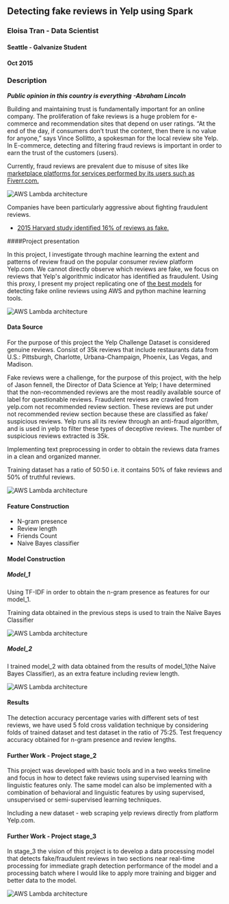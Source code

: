 

## Detecting fake reviews in Yelp using Spark 

### Eloisa Tran - Data Scientist

#### Seattle - Galvanize Student
#### Oct 2015

### Description

***Public opinion in this country is everything***
***-Abraham Lincoln***

Building and maintaining trust is fundamentally important for an online company. The proliferation of fake reviews is a huge problem for e-commerce and recommendation sites that depend on user ratings. “At the end of the day, if consumers don’t trust the content, then there is no value for anyone,” says Vince Sollitto, a spokesman for the local review site Yelp. In E-commerce, detecting and filtering fraud reviews is important in order to earn the trust of the customers (users).

Currently, fraud reviews are prevalent due to misuse of sites like [marketplace platforms for services performed by its users such as Fiverr.com.](http://www.geekwire.com/2015/after-conducting-undercover-sting-amazon-files-suit-against-1000-fiverr-users-over-fake-product-reviews/)

![AWS Lambda architecture](https://s3-us-west-2.amazonaws.com/fake-reviews-project/fake_reviews_fiver.png)

Companies have been particularly aggressive about fighting fraudulent reviews.

* [2015 Harvard study identified 16% of reviews as fake.](http://officialblog.yelp.com/2013/09/fake-reviews-on-yelp-dont-worry-weve-got-your-back.html)


####Project presentation

In this project, I investigate through machine learning the extent and patterns of review fraud on the popular consumer review platform Yelp.com. We cannot directly observe which reviews are fake, we focus on reviews that Yelp's algorithmic indicator has identified as fraudulent.  Using this proxy, I present my project replicating one of [the best models](http://www.bloomberg.com/bw/magazine/a-lie-detector-test-for-online-reviewers-09292011.html) for detecting fake online reviews using AWS and python machine learning tools.


![AWS Lambda architecture](https://s3-us-west-2.amazonaws.com/fake-reviews-project/01_project_presentation.png)
 
 
#### Data Source
 
For the purpose of this project the Yelp Challenge Dataset is considered genuine reviews. Consist of 35k reviews that include restaurants data from U.S.: Pittsburgh, Charlotte, Urbana-Champaign, Phoenix, Las Vegas, and Madison.

Fake reviews were a challenge, for the purpose of this project, with the help of Jason fennell, the Director of Data Science at Yelp; I have determined that the non-recommended reviews are the most readily available source of label for questionable reviews. Fraudulent reviews are crawled from yelp.com not recommended review section.  These reviews are put under not recommended review section because these are classified as fake/ suspicious reviews. Yelp runs all its review through an anti-fraud algorithm, and is used in yelp to filter these types of deceptive reviews. The number of suspicious reviews extracted is 35k.

Implementing text preprocessing in order to obtain the reviews data frames in a clean and organized manner.

Training dataset has a ratio of 50:50 i.e. it contains 50% of fake reviews and 50% of truthful reviews.

![AWS Lambda architecture](https://s3-us-west-2.amazonaws.com/fake-reviews-project/02_data_source.png)

#### Feature Construction 

* N-gram presence
* Review length
* Friends Count
* Naive Bayes classifier


#### Model Construction
##### Model_1

Using TF-IDF in order to obtain the n-gram presence as features for our model_1. 

Training data obtained in the previous steps is used to train the Naïve Bayes Classifier

![AWS Lambda architecture](https://s3-us-west-2.amazonaws.com/fake-reviews-project/03_model_01.png)


##### Model_2

I trained model_2 with data obtained from the results of model_1(the Naïve Bayes Classifier), as an extra feature including review length.


![AWS Lambda architecture](https://s3-us-west-2.amazonaws.com/fake-reviews-project/04_model_2.png)

#### Results

The detection accuracy percentage varies with different sets of test reviews, we have used 5 fold cross validation technique by considering folds of trained dataset and test dataset in the ratio of 75:25.  Test frequency accuracy obtained for n-gram presence and review lengths.

#### Further Work - Project stage_2

This project was developed with basic tools and in a two weeks timeline and focus in how to detect fake reviews using supervised learning with linguistic features only. The same model can also be implemented with a combination of behavioral and linguistic features by using supervised, unsupervised or semi-supervised learning techniques. 

Including a new dataset - web scraping yelp reviews directly from platform Yelp.com.

#### Further Work - Project stage_3

In stage_3 the vision of this project is to develop a data processing model that detects fake/fraudulent reviews in two sections near real-time processing for immediate graph detection performance of the model and a processing batch where I would like to apply more training and bigger and better data to the model.


![AWS Lambda architecture](https://s3-us-west-2.amazonaws.com/fake-reviews-project/05_yelp_lambda_architecture.png)
